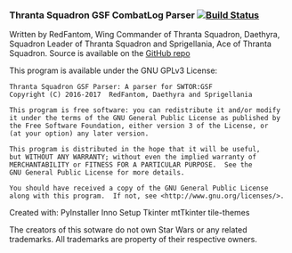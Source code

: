 ### Thranta Squadron GSF CombatLog Parser [![Build Status](https://travis-ci.org/RedFantom/GSF-Parser.svg?branch=dev)](https://travis-ci.org/RedFantom/GSF-Parser)

Written by RedFantom, Wing Commander of Thranta Squadron, Daethyra,
Squadron Leader of Thranta Squadron and Sprigellania, Ace of Thranta
Squadron. Source is available on the [GitHub repo](https://github.com/RedFantom/GSF-Parser)

This program is available under the GNU GPLv3 License:

    Thranta Squadron GSF Parser: A parser for SWTOR:GSF
    Copyright (C) 2016-2017  RedFantom, Daethyra and Sprigellania

    This program is free software: you can redistribute it and/or modify
    it under the terms of the GNU General Public License as published by
    the Free Software Foundation, either version 3 of the License, or
    (at your option) any later version.

    This program is distributed in the hope that it will be useful,
    but WITHOUT ANY WARRANTY; without even the implied warranty of
    MERCHANTABILITY or FITNESS FOR A PARTICULAR PURPOSE.  See the
    GNU General Public License for more details.

    You should have received a copy of the GNU General Public License
    along with this program.  If not, see <http://www.gnu.org/licenses/>.
  
Created with:
PyInstaller
Inno Setup
Tkinter
mtTkinter
tile-themes

The creators of this sotware do not own Star Wars or any related trademarks. All
trademarks are property of their respective owners.
